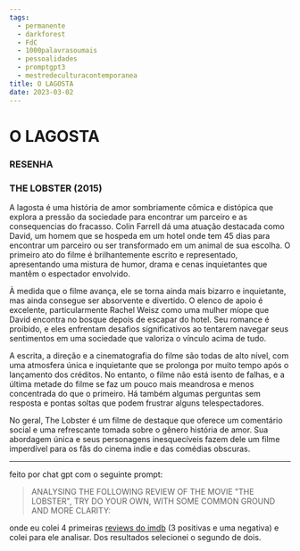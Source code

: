 ```yaml
---
tags:
  - permanente
  - darkforest
  - FdC
  - 1000palavrasoumais
  - pessoalidades
  - promptgpt3
  - mestredeculturacontemporanea
title: O LAGOSTA
date: 2023-03-02
---
```


# O LAGOSTA

### RESENHA 

### THE LOBSTER (2015)

A lagosta é uma história de amor sombriamente cômica e distópica que explora a pressão da sociedade para encontrar um parceiro e as consequencias do fracasso. Colin Farrell dá uma atuação destacada como David, um homem que se hospeda em um hotel onde tem 45 dias para encontrar um parceiro ou ser transformado em um animal de sua escolha. O primeiro ato do filme é brilhantemente escrito e representado, apresentando uma mistura de humor, drama e cenas inquietantes que mantêm o espectador envolvido.

À medida que o filme avança, ele se torna ainda mais bizarro e inquietante, mas ainda consegue ser absorvente e divertido. O elenco de apoio é excelente, particularmente Rachel Weisz como uma mulher míope que David encontra no bosque depois de escapar do hotel. Seu romance é proibido, e eles enfrentam desafios significativos ao tentarem navegar seus sentimentos em uma sociedade que valoriza o vínculo acima de tudo.

A escrita, a direção e a cinematografia do filme são todas de alto nível, com uma atmosfera única e inquietante que se prolonga por muito tempo após o lançamento dos créditos. No entanto, o filme não está isento de falhas, e a última metade do filme se faz um pouco mais meandrosa e menos concentrada do que o primeiro. Há também algumas perguntas sem resposta e pontas soltas que podem frustrar alguns telespectadores.

No geral, The Lobster é um filme de destaque que oferece um comentário social e uma refrescante tomada sobre o gênero história de amor. Sua abordagem única e seus personagens inesquecíveis fazem dele um filme imperdível para os fãs do cinema indie e das comédias obscuras.

---

feito por chat gpt com o seguinte prompt:

>ANALYSING THE FOLLOWING REVIEW OF THE MOVIE "THE LOBSTER", TRY DO YOUR OWN, WITH SOME COMMON GROUND AND MORE CLARITY:

onde eu colei 4 primeiras [reviews do imdb](https://www.imdb.com/title/tt3464902/reviews?ref_=tt_urv) (3 positivas e uma negativa) e colei para ele analisar. Dos resultados selecionei o segundo de dois.

